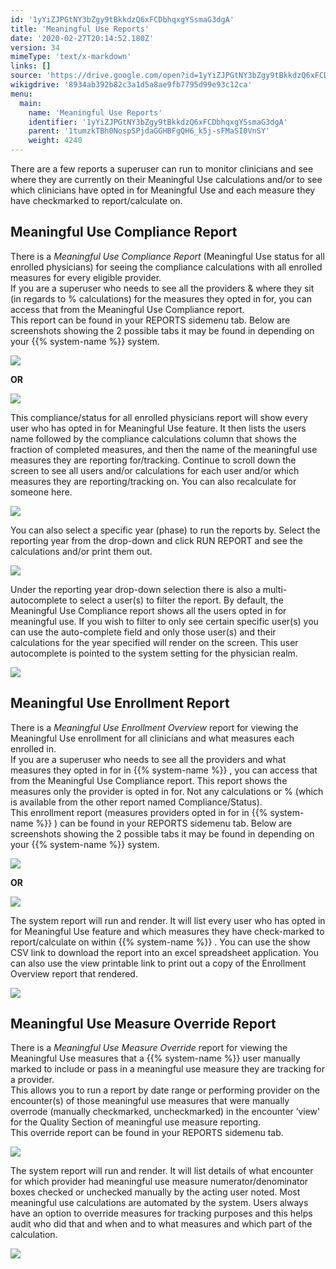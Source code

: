 ```yaml
---
id: '1yYiZJPGtNY3bZgy9tBkkdzQ6xFCDbhqxgYSsmaG3dgA'
title: 'Meaningful Use Reports'
date: '2020-02-27T20:14:52.180Z'
version: 34
mimeType: 'text/x-markdown'
links: []
source: 'https://drive.google.com/open?id=1yYiZJPGtNY3bZgy9tBkkdzQ6xFCDbhqxgYSsmaG3dgA'
wikigdrive: '8934ab392b82c3a1d5a8ae9fb7795d99e93c12ca'
menu:
  main:
    name: 'Meaningful Use Reports'
    identifier: '1yYiZJPGtNY3bZgy9tBkkdzQ6xFCDbhqxgYSsmaG3dgA'
    parent: '1tumzkTBh0NospSPjdaGGHBFgQH6_k5j-sFMaSI0VnSY'
    weight: 4240
---
```

There are a few reports a superuser can run to monitor clinicians and see where they are currently on their Meaningful Use calculations and/or to see which clinicians have opted in for Meaningful Use and each measure they have checkmarked to report/calculate on.
  
## Meaningful Use Compliance Report  
  
There is a *Meaningful Use Compliance Report* (Meaningful Use status for all enrolled physicians) for seeing the compliance calculations with all enrolled measures for every eligible provider.  
If you are a superuser who needs to see all the providers & where they sit (in regards to % calculations) for the measures they opted in for, you can access that from the Meaningful Use Compliance report.  
This report can be found in your REPORTS sidemenu tab. Below are screenshots showing the 2 possible tabs it may be found in depending on your {{% system-name %}} system.
  
![](../meaningful-use-reports.assets/10000000000003820000003BAEE10D8148FD542C.png)  

**OR**
  
![](../meaningful-use-reports.assets/10000000000003030000014403F01D52EEF34E7C.png)  

This compliance/status for all enrolled physicians report will show every user who has opted in for Meaningful Use feature. It then lists the users name followed by the compliance calculations column that shows the fraction of completed measures, and then the name of the meaningful use measures they are reporting for/tracking. Continue to scroll down the screen to see all users and/or calculations for each user and/or which measures they are reporting/tracking on. You can also recalculate for someone here.
  
![](../meaningful-use-reports.assets/100000000000024D000001D066402174C6B7BF2D.png)  

You can also select a specific year (phase) to run the reports by. Select the reporting year from the drop-down and click RUN REPORT and see the calculations and/or print them out.
  
![](../meaningful-use-reports.assets/1000020100000326000000AF73AB543A539E46F4.png)  

Under the reporting year drop-down selection there is also a multi-autocomplete to select a user(s) to filter the report. By default, the Meaningful Use Compliance report shows all the users opted in for meaningful use. If you wish to filter to only see certain specific user(s) you can use the auto-complete field and only those user(s) and their calculations for the year specified will render on the screen. This user autocomplete is pointed to the system setting for the physician realm.
  
![](../meaningful-use-reports.assets/10000201000002D90000008159569F79887317A4.png)  

  
## Meaningful Use Enrollment Report  
  
There is a *Meaningful Use Enrollment Overview* report for viewing the Meaningful Use enrollment for all clinicians and what measures each enrolled in.  
If you are a superuser who needs to see all the providers and what measures they opted in for in {{% system-name %}} , you can access that from the Meaningful Use Compliance report. This report shows the measures only the provider is opted in for. Not any calculations or % (which is available from the other report named Compliance/Status).  
This enrollment report (measures providers opted in for in {{% system-name %}} ) can be found in your REPORTS sidemenu tab. Below are screenshots showing the 2 possible tabs it may be found in depending on your {{% system-name %}} system.
  
![](../meaningful-use-reports.assets/10000000000003820000003BE94FB56720151B14.png)  

**OR**
  
![](../meaningful-use-reports.assets/10000201000002AD00000131792767268FB2C68A.png)  

The system report will run and render. It will list every user who has opted in for Meaningful Use feature and which measures they have check-marked to report/calculate on within {{% system-name %}} . You can use the show CSV link to download the report into an excel spreadsheet application. You can also use the view printable link to print out a copy of the Enrollment Overview report that rendered.
  
![](../meaningful-use-reports.assets/100000000000037C00000136E06752DF9F13FBAB.png)  

  
## Meaningful Use Measure Override Report  
  
There is a *Meaningful Use Measure Override* report for viewing the Meaningful Use measures that a {{% system-name %}} user manually marked to include or pass in a meaningful use measure they are tracking for a provider.  
This allows you to run a report by date range or performing provider on the encounter(s) of those meaningful use measures that were manually overrode (manually checkmarked, uncheckmarked) in the encounter ‘view' for the Quality Section of meaningful use measure reporting.  
This override report can be found in your REPORTS sidemenu tab.
  
![](../meaningful-use-reports.assets/10000201000002BC0000011CA3A80944E9DF8396.png)  

The system report will run and render. It will list details of what encounter for which provider had meaningful use measure numerator/denominator boxes checked or unchecked manually by the acting user noted. Most meaningful use calculations are automated by the system. Users always have an option to override measures for tracking purposes and this helps audit who did that and when and to what measures and which part of the calculation.
  
![](../meaningful-use-reports.assets/10000201000004BD000000DC63EDE952366332CD.png)  


